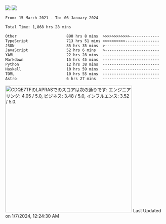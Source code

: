 <div>
  <img src="https://github-readme-stats.vercel.app/api?username=naporin0624&count_private=true&show_icons=true" />
  <img src="https://github-readme-stats.vercel.app/api/top-langs/?username=naporin0624&layout=compact&hide=css" />
  <!--START_SECTION:waka-->

```txt
From: 15 March 2021 - To: 06 January 2024

Total Time: 1,868 hrs 28 mins

Other                      890 hrs 8 mins  >>>>>>>>>>>>-------------   47.64 %
TypeScript                 713 hrs 51 mins >>>>>>>>>>---------------   38.21 %
JSON                       85 hrs 35 mins  >------------------------   04.58 %
JavaScript                 52 hrs 6 mins   >------------------------   02.79 %
YAML                       22 hrs 28 mins  -------------------------   01.20 %
Markdown                   15 hrs 45 mins  -------------------------   00.84 %
Python                     12 hrs 38 mins  -------------------------   00.68 %
Haskell                    10 hrs 59 mins  -------------------------   00.59 %
TOML                       10 hrs 55 mins  -------------------------   00.58 %
Astro                      6 hrs 27 mins   -------------------------   00.35 %
```

<!--END_SECTION:waka-->
  
  <!--START_SECTION:lapras-card-->
<p ><a href="https://lapras.com/public/CDQE7TF" target="_blank" rel="noopener noreferrer"><img alt="CDQE7TFのLAPRASでのスコアは次の通りです: エンジニアリング: 4.05 / 5.0, ビジネス: 3.48 / 5.0, インフルエンス: 3.52 / 5.0." src="https://lapras-card-generator.vercel.app/api/svg?e=4.05&b=3.48&i=3.52&b1=%23232323&b2=%236d6d6d&i1=%23212121&i2=%23818181&l=ja" width="400" ></a>  
Last Updated on 1/7/2024, 12:24:30 AM</p>
<!--END_SECTION:lapras-card-->
</div>
